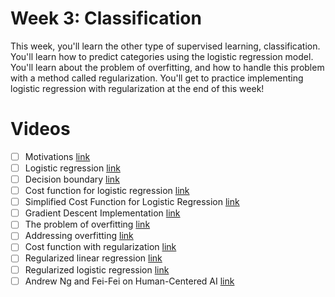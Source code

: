 # Week 3: Classification

This week, you'll learn the other type of supervised learning, classification. You'll learn how to predict categories using the logistic regression model. You'll learn about the problem of overfitting, and how to handle this problem with a method called regularization. You'll get to practice implementing logistic regression with regularization at the end of this week!

# Videos
  - [ ] Motivations [link](https://www.coursera.org/learn/machine-learning/lecture/aoMt6/motivations)
  - [ ] Logistic regression [link](https://www.coursera.org/learn/machine-learning/lecture/zNxaw/logistic-regression)
  - [ ] Decision boundary [link](https://www.coursera.org/learn/machine-learning/lecture/qrxwU/decision-boundary)
  - [ ] Cost function for logistic regression [link](https://www.coursera.org/learn/machine-learning/lecture/0hpr8/cost-function-for-logistic-regression)
  - [ ] Simplified Cost Function for Logistic Regression [link](https://www.coursera.org/learn/machine-learning/lecture/Zjj2j/simplified-cost-function-for-logistic-regression)
  - [ ] Gradient Descent Implementation [link](https://www.coursera.org/learn/machine-learning/lecture/Ha1RP/gradient-descent-implementation)
  - [ ] The problem of overfitting [link](https://www.coursera.org/learn/machine-learning/lecture/erGPe/the-problem-of-overfitting)
  - [ ] Addressing overfitting [link](https://www.coursera.org/learn/machine-learning/lecture/HvDkF/addressing-overfitting)
  - [ ] Cost function with regularization [link](https://www.coursera.org/learn/machine-learning/lecture/UZTPk/cost-function-with-regularization)
  - [ ] Regularized linear regression [link](https://www.coursera.org/learn/machine-learning/lecture/WRULa/regularized-linear-regression)
  - [ ] Regularized logistic regression [link](https://www.coursera.org/learn/machine-learning/lecture/cAxpF/regularized-logistic-regression)
  - [ ] Andrew Ng and Fei-Fei on Human-Centered AI [link](https://www.coursera.org/learn/machine-learning/lecture/dgn5s/andrew-ng-and-fei-fei-li-on-human-centered-ai)
